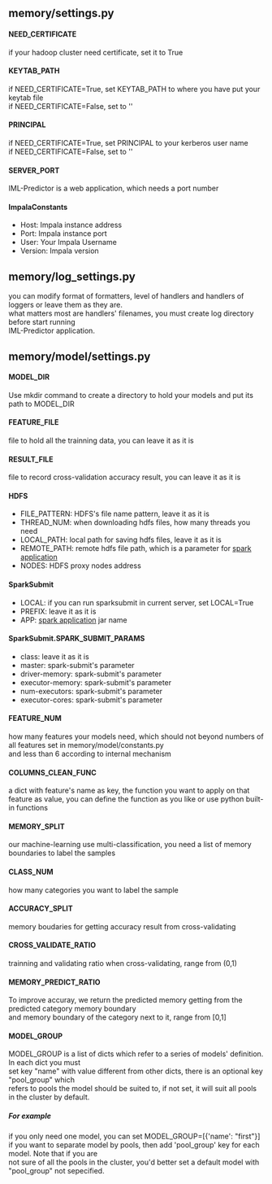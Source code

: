 ## memory/settings.py  

#### NEED_CERTIFICATE
if your hadoop cluster need certificate, set it to True

#### KEYTAB_PATH
if NEED_CERTIFICATE=True, set KEYTAB_PATH to where you have put your keytab file  
if NEED_CERTIFICATE=False, set to ''  

#### PRINCIPAL
if NEED_CERTIFICATE=True, set PRINCIPAL to your kerberos user name  
if NEED_CERTIFICATE=False, set to ''  

#### SERVER_PORT
IML-Predictor is a web application, which needs a port number

#### ImpalaConstants
- Host: Impala instance address
- Port: Impala instance port
- User: Your Impala Username
- Version: Impala version

## memory/log_settings.py
you can modify format of formatters, level of handlers and handlers of loggers or leave them as they are.  
what matters most are handlers' filenames, you must create log directory before start running  
IML-Predictor application.

## memory/model/settings.py

#### MODEL_DIR
Use mkdir command to create a directory to hold your models and put its path to MODEL_DIR  

#### FEATURE_FILE
file to hold all the trainning data, you can leave it as it is  

#### RESULT_FILE
file to record cross-validation accuracy result, you can leave it as it is 

#### HDFS
- FILE_PATTERN: HDFS's file name pattern, leave it as it is
- THREAD_NUM: when downloading hdfs files, how many threads you need
- LOCAL_PATH: local path for saving hdfs files, leave it as it is
- REMOTE_PATH: remote hdfs file path, which is a parameter for [spark application](./fex)
- NODES: HDFS proxy nodes address

#### SparkSubmit
- LOCAL: if you can run sparksubmit in current server, set LOCAL=True
- PREFIX: leave it as it is
- APP: [spark application](.fex) jar name
 

#### SparkSubmit.SPARK_SUBMIT_PARAMS
- class: leave it as it is
- master: spark-submit's parameter
- driver-memory: spark-submit's parameter
- executor-memory: spark-submit's parameter
- num-executors: spark-submit's parameter
- executor-cores: spark-submit's parameter


#### FEATURE_NUM
how many features your models need, which should not beyond numbers of all features set in memory/model/constants.py  
and less than 6 according to internal mechanism  

#### COLUMNS_CLEAN_FUNC
a dict with feature's name as key, the function you want to apply on that feature as value,
you can define the function as you like or use python built-in functions

#### MEMORY_SPLIT
our machine-learning use multi-classification, you need a list of memory boundaries to label the samples

#### CLASS_NUM
how many categories you want to label the sample

#### ACCURACY_SPLIT
memory boudaries for getting accuracy result from cross-validating

#### CROSS_VALIDATE_RATIO
trainning and validating ratio when cross-validating, range from (0,1)

#### MEMORY_PREDICT_RATIO
To improve accuray, we return the predicted memory getting from the predicted category memory boundary   
and memory boundary of the category next to it, range from [0,1]

#### MODEL_GROUP
MODEL_GROUP is a list of dicts which refer to a series of models' definition. In each dict you must  
set key "name" with value different from other dicts, there is an optional key "pool_group" which  
refers to pools the model should be suited to, if not set, it will suit all pools in the cluster by default.  

##### For example
if you only need one model, you can set MODEL_GROUP=[{'name': "first"}]  
if you want to separate model by pools, then add 'pool_group' key for each model. Note that if you are  
not sure of all the pools in the cluster, you'd better set a default model with "pool_group" not sepecified. 